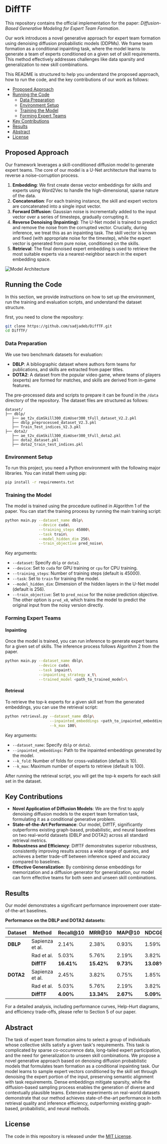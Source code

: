 # DiffTF

This repository contains the official implementation for the paper: *Diffusion-Based Generative Modeling for Expert Team Formation*.

Our work introduces a novel generative approach for expert team formation using denoising diffusion probabilistic models (DDPMs). We frame team formation as a conditional inpainting task, where the model learns to generate a team of experts conditioned on a given set of skill requirements. This method effectively addresses challenges like data sparsity and generalization to new skill combinations.


This README is structured to help you understand the proposed approach, how to run the code, and the key contributions of our work as follows:

- [Proposed Approach](#proposed-approach)
- [Running the Code](#running-the-code)
  - [Data Preparation](#data-preparation)
  - [Environment Setup](#environment-setup)
  - [Training the Model](#training-the-model)
  - [Forming Expert Teams](#forming-expert-teams)
- [Key Contributions](#key-contributions)
- [Results](#results)
- [Abstract](#abstract)
- [License](#license)

## Proposed Approach

Our framework leverages a skill-conditioned diffusion model to generate expert teams. The core of our model is a U-Net architecture that learns to reverse a noise-corruption process.

1.  **Embedding**: We first create dense vector embeddings for skills and experts using Word2Vec to handle the high-dimensional, sparse nature of the data.
2.  **Concatenation**: For each training instance, the skill and expert vectors are concatenated into a single input vector.
3.  **Forward Diffusion**: Gaussian noise is incrementally added to the input vector over a series of timesteps, gradually corrupting it.
4.  **Reverse Denoising (Inpainting)**: The U-Net model is trained to predict and remove the noise from the corrupted vector. Crucially, during inference, we treat this as an inpainting task. The skill vector is known and fixed (with appropriate noise for the timestep), while the expert vector is generated from pure noise, conditioned on the skills.
5.  **Retrieval**: The final denoised expert embedding is used to retrieve the most suitable experts via a nearest-neighbor search in the expert embedding space.

![Model Architecture](model_arch.png)


## Running the Code
In this section, we provide instructions on how to set up the environment, run the training and evaluation scripts, and understand the dataset structure.

first, you need to clone the repository:

```bash
git clone https://github.com/sadjadeb/DiffTF.git
cd DiffTF/
```

### Data Preparation
We use two benchmark datasets for evaluation:

* **DBLP**: A bibliographic dataset where authors form teams for publications, and skills are extracted from paper titles.
* **DOTA2**: A dataset from the popular video game, where teams of players (experts) are formed for matches, and skills are derived from in-game features.

The pre-processed data and scripts to prepare it can be found in the `/data` directory of the repository. The dataset files are structured as follows:

```
dataset/
├── dblp/
   ├── ae_t2v_dimSkill300_dimUser300_tFull_dataset_V2.2.pkl
   ├── dblp_preprocessed_dataset_V2.3.pkl
   ├── Train_Test_indices_V2.3.pkl
├── dota2/
   ├── ae_t2v_dimSkill300_dimUser300_tFull_dota2.pkl
   ├── dota2_dataset.pkl
   ├── dota2_train_test_indices.pkl
```

### Environment Setup

To run this project, you need a Python environment with the following major libraries. You can install them using pip:

```bash
pip install -r requirements.txt
```

### Training the Model

The model is trained using the procedure outlined in Algorithm 1 of the paper. You can start the training process by running the main training script:

```bash
python main.py --dataset_name dblp\
               --device cuda\
               --training_steps 45000\
               --task train\
               --model_hidden_dim 256\
               --train_objective pred_noise\

```

Key arguments:
* `--dataset`: Specify `dblp` or `dota2`.
* `--device`: Set to `cuda` for GPU training or `cpu` for CPU training.
* `--training_steps`: Number of training steps (default is 45000).
* `--task`: Set to `train` for training the model.
* `--model_hidden_dim`: Dimension of the hidden layers in the U-Net model (default is 256).
* `--train_objective`: Set to `pred_noise` for the noise prediction objective. The other option is `pred_x0`, which trains the model to predict the original input from the noisy version directly.

### Forming Expert Teams

#### Inpainting

Once the model is trained, you can run inference to generate expert teams for a given set of skills. The inference process follows Algorithm 2 from the paper.

```bash
python main.py --dataset_name dblp\
               --device cuda\
               --task inpaint\
               --inpainting_strategy x_t\
               --trained_model <path_to_trained_model>\
```

#### Retrieval

To retrieve the top-k experts for a given skill set from the generated embeddings, you can use the retrieval script:

```bash
python retrieval.py --dataset_name dblp\
                    --inpainted_embeddings <path_to_inpainted_embeddings>\                           --k_fold 10\
                    --k_max 100\
``` 

Key arguments:
* `--dataset_name`: Specify `dblp` or `dota2`.
* `--inpainted_embeddings`: Path to the inpainted embeddings generated by the model.
* `--k_fold`: Number of folds for cross-validation (default is 10).
* `--k_max`: Maximum number of experts to retrieve (default is 100).

After running the retrieval script, you will get the top-k experts for each skill set in the dataset.


## Key Contributions

* **Novel Application of Diffusion Models**: We are the first to apply denoising diffusion models to the expert team formation task, formulating it as a conditional generative problem.
* **State-of-the-Art Performance**: Our model, DiffTF, significantly outperforms existing graph-based, probabilistic, and neural baselines on two real-world datasets (DBLP and DOTA2) across all standard retrieval metrics.
* **Robustness and Efficiency**: DiffTF demonstrates superior robustness, consistently improving results across a wide range of queries, and achieves a better trade-off between inference speed and accuracy compared to baselines.
* **Effective Generalization**: By combining dense embeddings for memorization and a diffusion generator for generalization, our model can form effective teams for both seen and unseen skill combinations.

## Results

Our model demonstrates a significant performance improvement over state-of-the-art baselines.

**Performance on the DBLP and DOTA2 datasets:**

| Dataset | Method        | Recall@10 | MRR@10     | MAP@10    | NDCG@10    |
|---------|---------------|--------|---------|--------|---------|
| **DBLP**| Sapienza et al.    | 2.14%  | 2.38%   | 0.93%  | 1.59%   |
|         | Rad et al.    | 5.03%  | 5.76%   | 2.19%  | 3.82%   |
|         | **DiffTF** | **16.41%** | **15.42%** | **9.73%** | **13.08%**|
| **DOTA2**| Sapienza et al.    | 2.45%  | 3.82%   | 0.75%  | 1.85%   |
|         | Rad et al.    | 5.03%  | 5.76%   | 2.19%  | 3.82%   |
|         | **DiffTF** | **4.00%** | **13.34%** | **2.67%** | **5.09%** |

For a detailed analysis, including performance curves, Help-Hurt diagrams, and efficiency trade-offs, please refer to Section 5 of our paper.


## Abstract

The task of expert team formation aims to select a group of individuals whose collective skills satisfy a given task's requirements. This task is complicated by sparse co-occurrence data, long-tailed expert participation, and the need for generalization to unseen skill combinations. We propose a novel generative approach based on denoising diffusion probabilistic models that formulates team formation as a conditional inpainting task. Our model learns to sample expert vectors conditioned by the skill set through denoising the expert portion of the input, preserving semantic alignment with task requirements. Dense embeddings mitigate sparsity, while the diffusion-based sampling process enables the generation of diverse and contextually plausible teams. Extensive experiments on real-world datasets demonstrate that our method achieves state-of-the-art performance in both retrieval quality and inference efficiency, outperforming existing graph-based, probabilistic, and neural methods.


## License

The code in this repository is released under the [MIT License](https://github.com/sadjadeb/DiffTF/blob/main/LICENSE).
